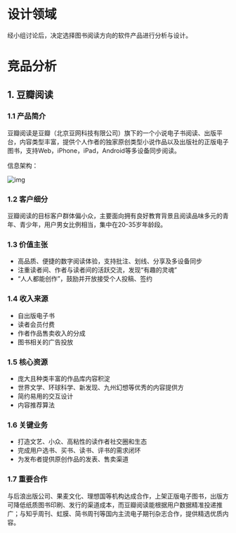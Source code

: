 # 设计领域

经小组讨论后，决定选择图书阅读方向的软件产品进行分析与设计。

# 竞品分析

## 1. 豆瓣阅读

### 1.1 产品简介

豆瓣阅读是豆瓣（北京豆网科技有限公司）旗下的一个小说电子书阅读、出版平台，内容类型丰富，提供个人作者的独家原创类型小说作品以及出版社的正版电子图书，支持Web，iPhone，iPad，Android等多设备同步阅读。

信息架构：

![img](https://s1.ax1x.com/2020/09/19/wIUgQ1.png)

### 1.2 客户细分

豆瓣阅读的目标客户群体偏小众，主要面向拥有良好教育背景且阅读品味多元的青年、青少年，用户男女比例相当，集中在20-35岁年龄段。

### 1.3 价值主张

- 高品质、便捷的数字阅读体验，支持批注、划线、分享及多设备同步
- 注重读者间、作者与读者间的活跃交流，发现“有趣的灵魂”
- “人人都能创作”，鼓励并开放接受个人投稿、签约

### 1.4 收入来源

- 自出版电子书
- 读者会员付费
- 作者作品售卖收入的分成
- 图书相关的广告投放

### 1.5 核心资源

- 庞大且种类丰富的作品库内容积淀
- 世界文学、环球科学、新发现、九州幻想等优秀的内容提供方
- 简约易用的交互设计
- 内容推荐算法

### 1.6 关键业务

- 打造文艺、小众、高粘性的读作者社交圈和生态
- 完成用户选书、买书、读书、评书的需求闭环
- 为发布者提供原创作品的发表、售卖渠道

### 1.7 重要合作

与后浪出版公司、果麦文化、理想国等机构达成合作，上架正版电子图书，出版方可降低纸质图书印刷、发行的渠道成本，而豆瓣阅读能根据用户数据精准投递推广；与知乎周刊、虹膜、简书周刊等国内主流电子期刊杂志合作，提供精选优质内容。
